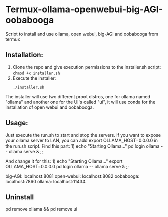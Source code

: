 # Termux-ollama-openwebui-big-AGI-oobabooga
Script to install and use ollama, open webui, big-AGI and oobabooga from termux

## Installation:
  1.  Clone the repo and give execution permissions to the installer.sh script:
     ```
     chmod +x installer.sh
     ```
  2. Execute the installer:
     ```
     ./installer.sh
     ```

  The installer will use two different proot distros, one for ollama named "ollama" and another one for the UI's called "ui", it will use conda for the installation of open webui and oobabooga.

## Usage:
Just execute the run.sh to start and stop the servers.
If you want to expose your ollama server to LAN, you can add export OLLAMA_HOST=0.0.0.0 in the run.sh script.
Find this part:
1)
                        echo "Starting Ollama..."
                        pd login ollama -- ollama serve &
                        ;;

And change it for this:
1)
                        echo "Starting Ollama..."
                        export OLLAMA_HOST=0.0.0.0
                        pd login ollama -- ollama serve &
                        ;;

big-AGI: localhost:8081
open-webui: localhost:8082
oobabooga: localhost:7860
ollama: localhost:11434

## Uninstall
pd remove ollama && pd remove ui
